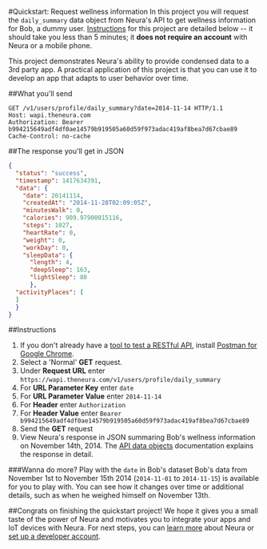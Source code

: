 
#Quickstart: Request wellness information
In this project you will request the `daily_summary` data object from Neura's API to get wellness information for Bob, a dummy user.  [Instructions](https://github.com/NeuraLabs/Neura_documentation/blob/master/text/quickstartPull.md#instructions) for this project are detailed below -- it should take you less than 5 minutes; it **does not require an account** with Neura or a mobile phone.

This project demonstrates Neura's ability to provide condensed data to a 3rd party app. A practical application of this project is that you can use it to develop an app that adapts to user behavior over time. 

##What you'll send  
```
GET /v1/users/profile/daily_summary?date=2014-11-14 HTTP/1.1
Host: wapi.theneura.com
Authorization: Bearer b994215649adf4df0ae14579b919505a60d59f973adac419af8bea7d67cbae89
Cache-Control: no-cache
```

##The response you'll get in JSON
```json
{
  "status": "success",
  "timestamp": 1417634391,
  "data": {
    "date": 20141114,  
    "createdAt": "2014-11-28T02:09:05Z",
    "minutesWalk": 0,
    "calories": 909.97900015116,
    "steps": 1027,
    "heartRate": 0,
    "weight": 0,
    "workDay": 0,
    "sleepData": {
      "length": 4,
      "deepSleep": 163,
      "lightSleep": 80
      },
  "activityPlaces": [ 
  ]
  }
}
```


##Instructions
  1.  If you don't already have a [tool to test a RESTful API](http://stackoverflow.com/questions/13965959/what-tools-can-i-use-to-test-restful-api), install [Postman for Google Chrome](http://www.getpostman.com/).
  2. Select a 'Normal' **GET** request.
  3. Under **Request URL** enter `https://wapi.theneura.com/v1/users/profile/daily_summary`  
  4. For **URL Parameter Key** enter `date`
  5. For **URL Parameter Value** enter `2014-11-14`
  6. For **Header** enter `Authorization`
  7. For  **Header Value** enter `Bearer b994215649adf4df0ae14579b919505a60d59f973adac419af8bea7d67cbae89`  
  8. Send the **GET** request  
  9. View Neura's response in JSON summaring Bob's wellness information on November 14th, 2014.  The [API data objects](https://github.com/NeuraLabs/Neura_documentation/blob/master/text/pull.md#get-usersprofiledaily_summary) documentation explains the response in detail.

###Wanna do more? Play with the `date` in Bob's dataset 
Bob's data from November 1st to November 15th 2014 (`2014-11-01` to `2014-11-15`) is available for you to play with. You can see how it changes over time or additional details, such as when he weighed himself on November 13th.

##Congrats on finishing the quickstart project! 
We hope it gives you a small taste of the power of Neura and motivates you to integrate your apps and IoT devices with Neura.  For next steps, you can [learn more](https://github.com/NeuraLabs/Neura_documentation/blob/master/text/basics.md) about Neura or [set up a developer account](https://github.com/NeuraLabs/Neura_documentation/blob/master/text/account.md).
